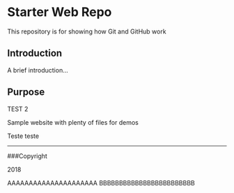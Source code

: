 # Starter Web Repo

This repository is for showing how Git and GitHub work

## Introduction

A brief introduction...

## Purpose

TEST 2

Sample website with plenty of files for demos

Teste teste

---------------------------

###Copyright

2018


AAAAAAAAAAAAAAAAAAAAA
BBBBBBBBBBBBBBBBBBBBBBBB
